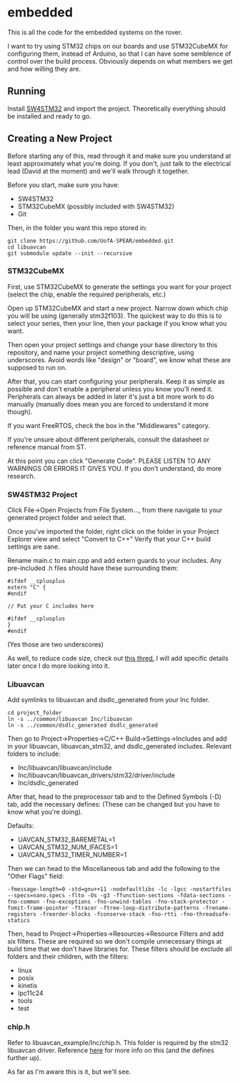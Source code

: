# embedded #

This is all the code for the embedded systems on the rover.

I want to try using STM32 chips on our boards and use STM32CubeMX for configuring them, instead of Arduino, so that I can have some semblence of control over the build process.
Obviously depends on what members we get and how willing they are.

## Running ##

Install [SW4STM32](http://openstm32.org) and import the project.
Theoretically everything should be installed and ready to go.

## Creating a New Project ##

Before starting any of this, read through it and make sure you understand at least approximately what you're doing.
If you don't, just talk to the electrical lead (David at the moment) and we'll walk through it together.

Before you start, make sure you have:
- SW4STM32
- STM32CubeMX (possibly included with SW4STM32)
- Git

Then, in the folder you want this repo stored in:
```
git clone https://github.com/UofA-SPEAR/embedded.git
cd libuavcan
git submodule update --init --recursive
```

### STM32CubeMX ###

First, use STM32CubeMX to generate the settings you want for your project (select the chip, enable the required peripherals, etc.)

Open up STM32CubeMX and start a new project. Narrow down which chip you will be using (generally stm32f103).
The quickest way to do this is to select your series, then your line, then your package if you know what you want.

Then open your project settings and change your base directory to this repository, and name your project something descriptive, using underscores.
Avoid words like "design" or "board", we know what these are supposed to run on.

After that, you can start configuring your peripherals. Keep it as simple as possible and don't enable a peripheral unless you know you'll need it.
Peripherals can always be added in later it's just a bit more work to do manually (manually does mean you are forced to understand it more though).

If you want FreeRTOS, check the box in the "Middlewares" category.

If you're unsure about different peripherals, consult the datasheet or reference manual from ST.

At this point you can click "Generate Code".
PLEASE LISTEN TO ANY WARNINGS OR ERRORS IT GIVES YOU.
If you don't understand, do more research.

### SW4STM32 Project ###

Click File->Open Projects from File System..., from there navigate to your generated project folder and select that.

Once you've imported the folder, right click on the folder in your Project Explorer view and select "Convert to C++"
Verify that your C++ build settings are sane.

Rename main.c to main.cpp and add extern guards to your includes.
Any pre-included .h files should have these surrounding them:

```
#ifdef __cplusplus
extern "C" {
#endif

// Put your C includes here

#ifdef __cplusplus
}
#endif
```

(Yes those are two underscores)

As well, to reduce code size, check out [this thred.](https://groups.google.com/forum/#!topic/uavcan/18_GhJchWX4)
I will add specific details later once I do more looking into it.

### Libuavcan ###

Add symlinks to libuavcan and dsdlc_generated from your Inc folder.
```
cd project_folder
ln -s ../common/libuavcan Inc/libuavcan
ln -s ../common/dsdlc_generated dsdlc_generated
```

Then go to Project->Properties->C/C++ Build->Settings->Includes and add in your libuavcan, libuavcan_stm32, and dsdlc_generated includes.
Relevant folders to include:
- Inc/libuavcan/libuavcan/include
- Inc/libuavcan/libuavcan_drivers/stm32/driver/include
- Inc/dsdlc_generated

After that, head to the preprocessor tab and to the Defined Symbols (-D) tab, add the necessary defines:
(These can be changed but you have to know what you're doing).

Defaults:
- UAVCAN_STM32_BAREMETAL=1
- UAVCAN_STM32_NUM_IFACES=1
- UAVCAN_STM32_TIMER_NUMBER=1

Then we can head to the Miscellaneous tab and add the following to the "Other Flags" field:

```
-fmessage-length=0 -std=gnu++11 -nodefaultlibs -lc -lgcc -nostartfiles --specs=nano.specs -flto -Os -g3 -ffunction-sections -fdata-sections -fno-common -fno-exceptions -fno-unwind-tables -fno-stack-protector -fomit-frame-pointer -ftracer -ftree-loop-distribute-patterns -frename-registers -freorder-blocks -fconserve-stack -fno-rtti -fno-threadsafe-statics
```

Then, head to Project->Properties->Resources->Resource Filters and add six filters.
These are required so we don't compile unnecessary things at build time that we don't have libraries for.
These filters should be exclude all folders and their children, with the filters:
- linux
- posix
- kinetis
- lpc11c24
- tools
- test

### chip.h ###

Refer to libuavcan_example/Inc/chip.h.
This folder is required by the stm32 libuavcan driver.
Reference [here](https://github.com/UAVCAN/libuavcan_stm32) for more info on this (and the defines further up).

As far as I'm aware this is it, but we'll see.
